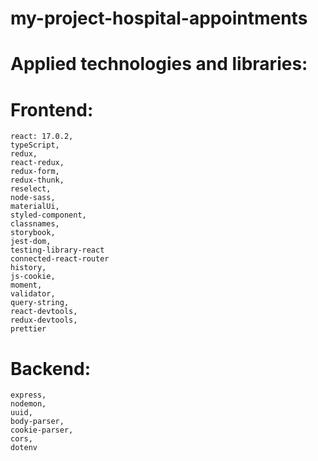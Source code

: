 # my-project-hospital-appointments

# Applied technologies and libraries: 
# Frontend: 
    react: 17.0.2,
    typeScript,
    redux,
    react-redux,
    redux-form,
    redux-thunk,
    reselect,
    node-sass,
    materialUi,
    styled-component,
    classnames,
    storybook,
    jest-dom,
    testing-library-react
    connected-react-router
    history,
    js-cookie,
    moment,
    validator,
    query-string,
    react-devtools,
    redux-devtools,
    prettier

# Backend: 
    express,
    nodemon,
    uuid,
    body-parser,
    cookie-parser,
    cors,
    dotenv

